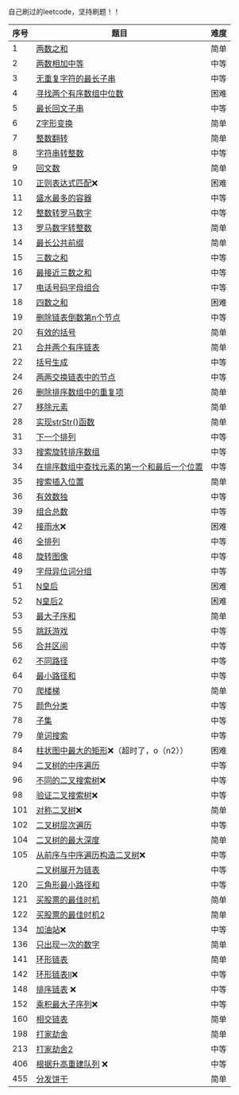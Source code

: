 自己刷过的leetcode，坚持刷题！！

| 序号 | 题目                                                         | 难度 |
| :--- | ------------------------------------------------------------ | ---- |
| 1    | [两数之和](code/1.两数之和.py)                               | 简单 |
| 2    | [两数相加中等](code/2.两数相加.py)                           | 中等 |
| 3    | [无重复字符的最长子串](code/3.无重复字符的最长子串.py)       | 中等 |
| 4    | [寻找两个有序数组中位数](code/4.寻找两个有序数组中位数.py)   | 困难 |
| 5    | [最长回文子串](code/5.最长回文子串.py)                       | 中等 |
| 6    | [Z字形变换](code/6.Z字形变换.java)                           | 简单 |
| 7    | [整数翻转](code/7.整数翻转.py)                               | 简单 |
| 8    | [字符串转整数](code/8.字符串转整数.py)                       | 中等 |
| 9    | [回文数](code/9.回文数.py)                                   | 简单 |
|   10   | [正则表达式匹配](code/10.正则表达式匹配.py)❌                 | 困难 |
| 11   | [盛水最多的容器](code/11.盛水最多的容器.py)                  | 中等 |
| 12   | [整数转罗马数字](code/1.整数转罗马数字.py)                   | 中等 |
| 13   | [罗马数字转整数](code/13.罗马数字转整数.py)                  | 简单 |
| 14   | [最长公共前缀](code/14.最长公共前缀.py)                      | 简单 |
| 15   | [三数之和](code/15.三数之和.py)                              | 中等 |
| 16   | [最接近三数之和](code/16.最接近三数之和.py)                  | 中等 |
| 17   | [电话号码字母组合](code/17.电话号码字母组合.py)              | 中等 |
| 18 | [四数之和](code/18.4数之和.py) | 困难 |
| 19   | [删除链表倒数第n个节点](code/19.删除链表倒数第n个节点.py)    | 中等 |
| 20   | [有效的括号](code/20.有效的括号.py)                          | 简单 |
| 21   | [合并两个有序链表](code/21.合并两个有序链表)                 | 简单 |
| 22   | [括号生成](code/22.括号生成.py)                              | 中等 |
| 24   | [两两交换链表中的节点](code/24.两两交换链表中的节点.py)      | 中等 |
| 26   | [删除排序数组中的重复项](code/26.删除排序数组中的重复项.py)  | 简单 |
| 27   | [移除元素](code/27.移除元素.py)                              | 简单 |
| 28   | [实现strStr()函数](code/28.实现strStr()函数.py)              | 简单 |
| 31   | [下一个排列](code/31.下一个排列.py)                          | 中等 |
| 33   | [搜索旋转排序数组](code/33.搜索旋转排序数组.py)              | 中等 |
| 34   | [在排序数组中查找元素的第一个和最后一个位置](code/34.在排序数组中查找元素的第一个和最后一个位置.py) | 中等 |
| 35   | [搜索插入位置](code/35.搜索插入位置.py)                      | 简单 |
| 36   | [有效数独](code/36.有效数独.py)                              | 中等 |
| 39   | [组合总数](code/39.组合总数.py)                              | 中等 |
| 42   | [接雨水](code/42.接雨水.py)❌                                 | 困难 |
| 46   | [全排列](code/46.全排列.py)                                  | 中等 |
| 48   | [旋转图像](code/48.旋转图像.py)                              | 中等 |
| 49   | [字母异位词分组](code/49.字母异位词分组.py)                  | 中等 |
| 51   | [N皇后](code/51.N皇后.py)                                    | 困难 |
| 52   | [N皇后2](code/52.N皇后2.py)                                  | 困难 |
| 53   | [最大子序和](code/53.最大子序和,py)                          | 简单 |
| 55   | [跳跃游戏](code/55.跳跃游戏.py)                              | 中等 |
| 56   | [合并区间](code/56.合并区间.py)                              | 中等 |
| 62   | [不同路径](code/62.不同路径.py)                              | 中等 |
| 64   | [最小路径和](code/64.最小路径和.py)                          | 中等 |
| 70   | [爬楼梯](code/70.爬楼梯.py)                                  | 简单 |
| 75   | [颜色分类](code/77.颜色分类.py)                              | 中等 |
| 78   | [子集](code/78.子集.py)                                      | 中等 |
| 79   | [单词搜索](code/79.单词搜索.py)                              | 中等 |
| 84 | [柱状图中最大的矩形](code/84.柱状图中最大的矩形.py)❌（超时了，o（n2）） | 困难 |
| 94   | [二叉树的中序遍历](code/94.二叉树的中序遍历.py)              | 中等 |
| 96   | [不同的二叉搜索树](code/96.不同的二叉搜索树.py)❌             | 中等 |
| 98   | [验证二叉搜索树](code/98.验证二叉搜索树.py)❌                 | 中等 |
| 101  | [对称二叉树](code/101.对称二叉树.py)❌                        | 简单 |
| 102  | [二叉树层次遍历](code/102.二叉树层次遍历.py)                 | 中等 |
| 104  | [二叉树的最大深度](code/104.二叉树的最大深度.py)             | 简单 |
| 105 | [从前序与中序遍历构造二叉树](code/105.从前序与中序遍历构造二叉树.py)❌ | 中等 |
|  | [二叉树展开为链表](code/114.二叉树展开为链表.py) | 中等 |
| 120  | [三角形最小路径和](code/120.三角形最小路径和.py)             | 中等 |
| 121  | [买股票的最佳时机](code/121.买股票的最佳时机.py)             | 简单 |
| 122  | [买股票的最佳时机2](code/122.买股票的最佳时机2.py)           | 简单 |
| 134  | [加油站](code/134.加油站.py)❌                                | 中等 |
| 136  | [只出现一次的数字](code/136.只出现一次的数字.py)             | 简单 |
| 141  | [环形链表](code/141.环形链表.py)                             | 简单 |
| 142  | [环形链表ll](code/142.环形链表ll.py)❌                        | 中等 |
| 148  | [排序链表](code/148.排序链表.py) ❌                           | 中等 |
| 152  | [乘积最大子序列](code/152.乘积最大子序列.py)❌                | 中等 |
| 160  | [相交链表](code/160.相交链表.py)                             | 简单 |
| 198  | [打家劫舍](code/198.打家劫舍.py)                             | 简单 |
| 213  | [打家劫舍2](code/213.打家劫舍2.py)                           | 中等 |
| 406  | [根据升高重建队列](code/406.根据身高重建队列.py) ❌           | 中等 |
| 455  | [分发饼干](code/455.分发饼干.py)                             | 简单 |



